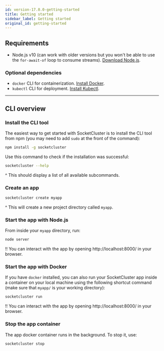 ```yaml
---
id: version-17.0.0-getting-started
title: Getting started
sidebar_label: Getting started
original_id: getting-started
---
```


## Requirements

- Node.js v10 (can work with older versions but you won't be able to use the `for-await-of` loop to consume streams). [Download Node.js](https://nodejs.org/en/).

### Optional dependencies

- `docker` CLI for containerization. [Install Docker](https://docs.docker.com/install/).
- `kubectl` CLI for deployment. [Install Kubectl](https://kubernetes.io/docs/tasks/tools/install-kubectl/).

---

## CLI overview

### Install the CLI tool

The easiest way to get started with SocketCluster is to install the CLI tool from npm (you may need to add `sudo` at the front of the command):

```bash
npm install -g socketcluster
```

Use this command to check if the installation was successful:

```bash
socketcluster --help
```

^ This should display a list of all available subcommands.

### Create an app

```bash
socketcluster create myapp
```

^ This will create a new project directory called `myapp`.

### Start the app with Node.js

From inside your `myapp` directory, run:

```bash
node server
```

!! You can interact with the app by opening http://localhost:8000/ in your browser.

### Start the app with Docker

If you have `docker` installed, you can also run your SocketCluster app inside a container on your local machine using the following shortcut command (make sure that `myapp/` is your working directory):

```bash
socketcluster run
```

!! You can interact with the app by opening http://localhost:8000/ in your browser.

### Stop the app container

The app docker container runs in the background. To stop it, use:

```bash
socketcluster stop
```
